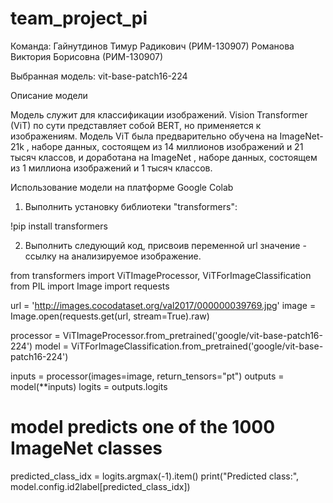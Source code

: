 # team_project_pi

Команда:
Гайнутдинов Тимур Радикович (РИМ-130907)
Романова Виктория Борисовна (РИМ-130907)

Выбранная модель: vit-base-patch16-224

Описание модели

Модель служит для классификации изображений. 
Vision Transformer (ViT) по сути представляет собой BERT, но применяется к изображениям.
Модель ViT была предварительно обучена на ImageNet-21k , наборе данных, состоящем из 14 миллионов изображений и 21 тысяч классов, и доработана на ImageNet , наборе данных, состоящем из 1 миллиона изображений и 1 тысяч классов.

Использование модели на платформе Google Colab

1) Выполнить установку библиотеки "transformers":

!pip install transformers

2) Выполнить следующий код, присвоив переменной url значение - ссылку на анализируемое изображение.

from transformers import ViTImageProcessor, ViTForImageClassification
from PIL import Image
import requests

url = 'http://images.cocodataset.org/val2017/000000039769.jpg'
image = Image.open(requests.get(url, stream=True).raw)

processor = ViTImageProcessor.from_pretrained('google/vit-base-patch16-224')
model = ViTForImageClassification.from_pretrained('google/vit-base-patch16-224')

inputs = processor(images=image, return_tensors="pt")
outputs = model(**inputs)
logits = outputs.logits
# model predicts one of the 1000 ImageNet classes
predicted_class_idx = logits.argmax(-1).item()
print("Predicted class:", model.config.id2label[predicted_class_idx])
